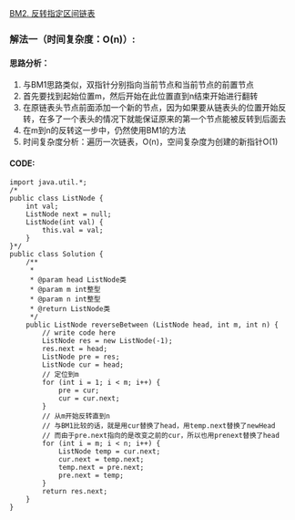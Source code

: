 [BM2. 反转指定区间链表](https://www.nowcoder.com/practice/b58434e200a648c589ca2063f1faf58c?tpId=295&tqId=654&ru=%2Fpractice%2F75e878df47f24fdc9dc3e400ec6058ca&qru=%2Fta%2Fformat-top101%2Fquestion-ranking&sourceUrl=%2Fexam%2Foj)
### 解法一（时间复杂度：O(n)）:
#### 思路分析：
1. 与BM1思路类似，双指针分别指向当前节点和当前节点的前置节点
2. 首先要找到起始位置m，然后开始在此位置直到n结束开始进行翻转
3. 在原链表头节点前面添加一个新的节点，因为如果要从链表头的位置开始反转，在多了一个表头的情况下就能保证原来的第一个节点能被反转到后面去
4. 在m到n的反转这一步中，仍然使用BM1的方法
5. 时间复杂度分析：遍历一次链表，O(n)，空间复杂度为创建的新指针O(1)
#### CODE:
```
import java.util.*;
/*
public class ListNode {
    int val;
    ListNode next = null;
    ListNode(int val) {
        this.val = val;
    }
}*/
public class Solution {
    /**
     *
     * @param head ListNode类
     * @param m int整型
     * @param n int整型
     * @return ListNode类
     */
    public ListNode reverseBetween (ListNode head, int m, int n) {
        // write code here
        ListNode res = new ListNode(-1);
        res.next = head;
        ListNode pre = res;
        ListNode cur = head;
        // 定位到m
        for (int i = 1; i < m; i++) {
            pre = cur;
            cur = cur.next;
        }
        // 从m开始反转直到n
        // 与BM1比较的话，就是用cur替换了head，用temp.next替换了newHead
        // 而由于pre.next指向的是改变之前的cur，所以也用prenext替换了head
        for (int i = m; i < n; i++) {
            ListNode temp = cur.next;
            cur.next = temp.next;
            temp.next = pre.next;
            pre.next = temp;
        }
        return res.next;
    }
}
```
